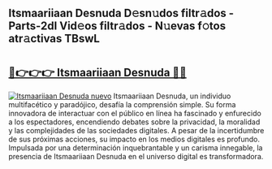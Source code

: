 ## Itsmaariiaan Desnuda D𝚎sn𝚞dos filtr𝚊dos - Parts-2dI Vid𝚎os filtr𝚊dos - N𝚞evas f𝚘tos atr𝚊ctivas TBswL

# <h2><a href="http://mb2tx7m.tromn.icu/?c=Itsmaariiaan+Desnuda">🔗👉👉👉 Itsmaariiaan Desnuda 🔗🔗</a></h2>

[![Itsmaariiaan Desnuda nuevo](https://i.imgur.com/pEAQMta.gif)](http://mb2tx7m.tromn.icu/?c=Itsmaariiaan+Desnuda)
Itsmaariiaan Desnuda, un individuo multifacético y paradójico, desafía la comprensión simple. Su forma innovadora de interactuar con el público en línea ha fascinado y enfurecido a los espectadores, encendiendo debates sobre la privacidad, la moralidad y las complejidades de las sociedades digitales. A pesar de la incertidumbre de sus próximas acciones, su impacto en los medios digitales es profundo. Impulsada por una determinación inquebrantable y un carisma innegable, la presencia de Itsmaariiaan Desnuda en el universo digital es transformadora.
